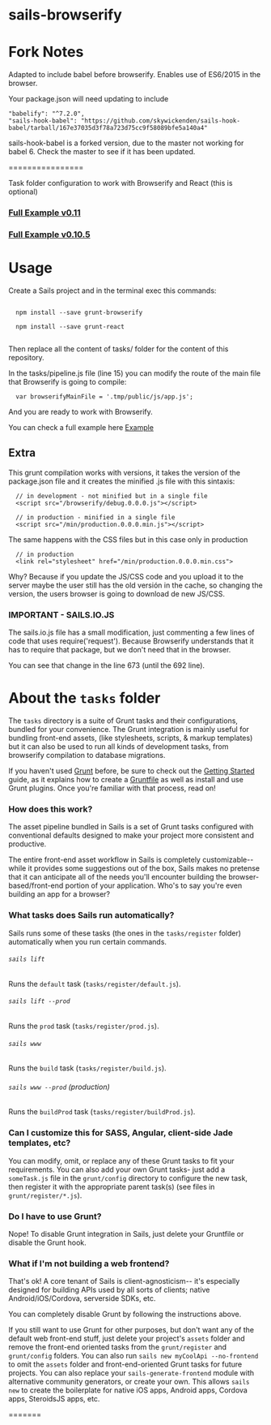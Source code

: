 sails-browserify
================

# Fork Notes

Adapted to include babel before browserify. Enables use of ES6/2015 in the browser.

Your package.json will need updating to include

    "babelify": "^7.2.0",
    "sails-hook-babel": "https://github.com/skywickenden/sails-hook-babel/tarball/167e37035d3f78a723d75cc9f58089bfe5a140a4"
    
sails-hook-babel is a forked version, due to the master not working for babel 6. Check the master to see if it has been updated.

================


Task folder configuration to work with Browserify and React (this is optional)

### [Full Example v0.11](https://github.com/Josebaseba/sails-browserify-react)

### [Full Example v0.10.5](https://github.com/Josebaseba/sails-browserify-example)

# Usage

Create a Sails project and in the terminal exec this commands:

```

  npm install --save grunt-browserify

  npm install --save grunt-react


```

Then replace all the content of tasks/ folder for the content of this repository.

In the tasks/pipeline.js file (line 15) you can modify the route of the main file that Browserify is going to compile:

```
  var browserifyMainFile = '.tmp/public/js/app.js';

```

And you are ready to work with Browserify.

You can check a full example here [Example](https://github.com/Josebaseba/sails-browserify-example)

## Extra

This grunt compilation works with versions, it takes the version of the package.json file and it creates the minified .js file with this sintaxis:

```
  // in development - not minified but in a single file
  <script src="/browserify/debug.0.0.0.js"></script>

  // in production - minified in a single file
  <script src="/min/production.0.0.0.min.js"></script>

```

The same happens with the CSS files but in this case only in production

```
  // in production
  <link rel="stylesheet" href="/min/production.0.0.0.min.css">

```


Why? Because if you update the JS/CSS code and you upload it to the server maybe the user still has the old versión in the cache, so changing the version, the users browser is going to download de new JS/CSS.

### IMPORTANT - SAILS.IO.JS

The sails.io.js file has a small modification, just commenting a few lines of code that uses require('request'). Because Browserify understands that it has to require that package, but we don't need that in the browser.

You can see that change in the line 673 (until the 692 line).


# About the `tasks` folder

The `tasks` directory is a suite of Grunt tasks and their configurations, bundled for your convenience.  The Grunt integration is mainly useful for bundling front-end assets, (like stylesheets, scripts, & markup templates) but it can also be used to run all kinds of development tasks, from browserify compilation to database migrations.

If you haven't used [Grunt](http://gruntjs.com/) before, be sure to check out the [Getting Started](http://gruntjs.com/getting-started) guide, as it explains how to create a [Gruntfile](http://gruntjs.com/sample-gruntfile) as well as install and use Grunt plugins. Once you're familiar with that process, read on!


### How does this work?

The asset pipeline bundled in Sails is a set of Grunt tasks configured with conventional defaults designed to make your project more consistent and productive.

The entire front-end asset workflow in Sails is completely customizable-- while it provides some suggestions out of the box, Sails makes no pretense that it can anticipate all of the needs you'll encounter building the browser-based/front-end portion of your application.  Who's to say you're even building an app for a browser?



### What tasks does Sails run automatically?

Sails runs some of these tasks (the ones in the `tasks/register` folder) automatically when you run certain commands.

###### `sails lift`

Runs the `default` task (`tasks/register/default.js`).

###### `sails lift --prod`

Runs the `prod` task (`tasks/register/prod.js`).

###### `sails www`

Runs the `build` task (`tasks/register/build.js`).

###### `sails www --prod` (production)

Runs the `buildProd` task (`tasks/register/buildProd.js`).


### Can I customize this for SASS, Angular, client-side Jade templates, etc?

You can modify, omit, or replace any of these Grunt tasks to fit your requirements. You can also add your own Grunt tasks- just add a `someTask.js` file in the `grunt/config` directory to configure the new task, then register it with the appropriate parent task(s) (see files in `grunt/register/*.js`).


### Do I have to use Grunt?

Nope! To disable Grunt integration in Sails, just delete your Gruntfile or disable the Grunt hook.


### What if I'm not building a web frontend?

That's ok! A core tenant of Sails is client-agnosticism-- it's especially designed for building APIs used by all sorts of clients; native Android/iOS/Cordova, serverside SDKs, etc.

You can completely disable Grunt by following the instructions above.

If you still want to use Grunt for other purposes, but don't want any of the default web front-end stuff, just delete your project's `assets` folder and remove the front-end oriented tasks from the `grunt/register` and `grunt/config` folders.  You can also run `sails new myCoolApi --no-frontend` to omit the `assets` folder and front-end-oriented Grunt tasks for future projects.  You can also replace your `sails-generate-frontend` module with alternative community generators, or create your own.  This allows `sails new` to create the boilerplate for native iOS apps, Android apps, Cordova apps, SteroidsJS apps, etc.

=======
